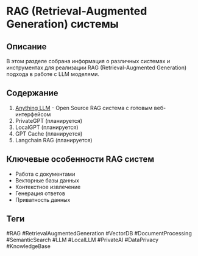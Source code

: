 # RAG (Retrieval-Augmented Generation) системы

## Описание
В этом разделе собрана информация о различных системах и инструментах для реализации RAG (Retrieval-Augmented Generation) подхода в работе с LLM моделями.

## Содержание
1. [Anything LLM](anything_llm.md) - Open Source RAG система с готовым веб-интерфейсом
2. PrivateGPT (планируется)
3. LocalGPT (планируется)
4. GPT Cache (планируется)
5. Langchain RAG (планируется)

## Ключевые особенности RAG систем
- Работа с документами
- Векторные базы данных
- Контекстное извлечение
- Генерация ответов
- Приватность данных

## Теги
#RAG #RetrievalAugmentedGeneration #VectorDB #DocumentProcessing #SemanticSearch #LLM #LocalLLM #PrivateAI #DataPrivacy #KnowledgeBase